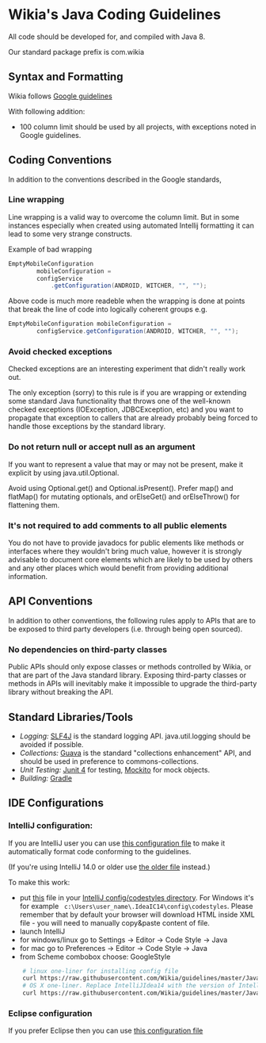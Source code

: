 # Wikia's Java Coding Guidelines

All code should be developed for, and compiled with Java 8.

Our standard package prefix is com.wikia

## Syntax and Formatting

Wikia follows [Google guidelines](https://google.github.io/styleguide/javaguide.html)

With following addition:
 - 100 column limit should be used by all projects, with exceptions noted in Google guidelines.

## Coding Conventions

In addition to the conventions described in the Google standards, 

### Line wrapping

Line wrapping is a valid way to overcome the column limit. But in some instances especially when created using automated Intellij formatting it can lead to some very strange constructs.

Example of bad wrapping
``` java
EmptyMobileConfiguration
        mobileConfiguration =
        configService
            .getConfiguration(ANDROID, WITCHER, "", "");
```

Above code is much more readeble when the wrapping is done at points that break the line of code into logically coherent groups e.g.
``` java
EmptyMobileConfiguration mobileConfiguration =
        configService.getConfiguration(ANDROID, WITCHER, "", "");
```

### Avoid checked exceptions

Checked exceptions are an interesting experiment that didn't really work out.

The only exception (sorry) to this rule is if you are wrapping or extending some standard Java functionality that throws one of the well-known checked exceptions (IOException, JDBCException, etc) and you want to propagate that exception to callers that are already probably being forced to handle those exceptions by the standard library.

### Do not return null or accept null as an argument

If you want to represent a value that may or may not be present, make it explicit by using java.util.Optional.

Avoid using Optional.get() and Optional.isPresent(). Prefer map() and flatMap() for mutating optionals, and orElseGet() and orElseThrow() for flattening them.

### It's not required to add comments to all public elements

You do not have to provide javadocs for public elements like methods or interfaces where they wouldn't bring much value, however it is strongly advisable to document core elements which are likely to be used by others and any other places which would benefit from providing additional information.

## API Conventions

In addition to other conventions, the following rules apply to APIs that are to be exposed to third party developers (i.e. through being open sourced).

### No dependencies on third-party classes

Public APIs should only expose classes or methods controlled by Wikia, or that are part of the Java standard library. Exposing third-party classes or methods in APIs will inevitably make it impossible to upgrade the third-party library without breaking the API.

## Standard Libraries/Tools

* *Logging:* [SLF4J](http://www.slf4j.org) is the standard logging API. java.util.logging should be avoided if possible. 
* *Collections:* [Guava](https://github.com/google/guava) is the standard "collections enhancement" API, and should be used in preference to commons-collections.
* *Unit Testing:* [Junit 4](http://junit.org) for testing, [Mockito](http://mockito.org) for mock objects.
* *Building:* [Gradle](https://gradle.org)

## IDE Configurations

### IntelliJ configuration:

If you are IntelliJ user you can use [this configuration file](formatter/intellij-java-google-style.xml) to make it automatically format code conforming to the guidelines.

(If you're using IntelliJ 14.0 or older use [the older file](formatter/intellij-java-google-style-pre-14.1.xml) instead.)

To make this work:
 - put [this](https://raw.githubusercontent.com/Wikia/guidelines/master/Java/formatter/intellij-java-google-style.xml) file in your [IntelliJ config/codestyles directory](https://intellij-support.jetbrains.com/entries/23358108-Directories-used-by-the-IDE-to-store-settings-caches-plugins-and-logs). For Windows it's for example ``` c:\Users\user_name\.IdeaIC14\config\codestyles```. Please remember that by default your browser will download HTML inside XML file - you will need to manually copy&paste content of file.
 - launch IntelliJ
 - for windows/linux go to Settings -> Editor -> Code Style -> Java 
 - for mac go to Preferences -> Editor -> Code Style -> Java
 - from Scheme combobox choose: GoogleStyle

```bash
	# linux one-liner for installing config file
	curl https://raw.githubusercontent.com/Wikia/guidelines/master/Java/formatter/intellij-java-google-style.xml -o ~/.IntelliJIdea14/config/codestyles/intelij-java-google-style.xml
	# OS X one-liner. Replace IntelliJIdea14 with the version of IntelliJ you are using
	curl https://raw.githubusercontent.com/Wikia/guidelines/master/Java/formatter/intellij-java-google-style.xml -o ~/Library/Preferences/IntelliJIdea14/codestyles/intellij-java-google-style.xml
```

### Eclipse configuration

If you prefer Eclipse then you can use [this configuration file](formatter/java-wikia-style.xml)
